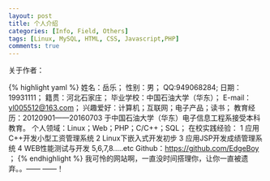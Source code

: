 ```yaml
---
layout: post
title: 个人介绍
categories: [Info, Field, Others]
tags: [Linux, MySQL, HTML, CSS, Javascript,PHP]
comments: true
---
```


关于作者：

{% highlight yaml %}
姓名：岳乐；
性别：男；
QQ:949068284;
日期：19931111；
籍贯：河北石家庄；
毕业学校：中国石油大学（华东）；
E-mail：yl005512@163.com；
兴趣爱好：计算机；互联网；电子产品；读书；
教育经历：20120901——20160703 于中国石油大学（华东）电子信息工程系接受本科教育。
个人领域：Linux；Web；PHP；C/C++；SQL；
      在校实践经验：
 1   应用C++开发小型工资管理系统
 2   Linux下嵌入式开发初步
 3   应用JSP开发成绩管理系统
 4   WEB性能测试与开发
 5,6,7,8.....etc
Github：https://github.com/EdgeBoy ；
{% endhighlight %}
我可怜的网站啊，一直没时间搭理你，让你一直被遗弃。。—— ——！


